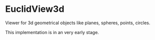 # EuclidView3d
Viewer for 3d geometrical objects like planes, spheres, points, circles.

This implementation is in an very early stage.
